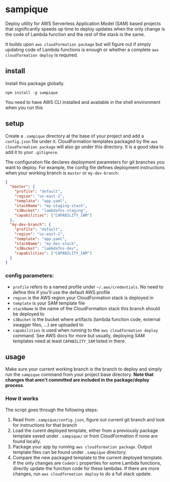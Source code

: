 # sampique
Deploy utility for AWS Serverless Application Model (SAM) based projects that significantly speeds up time to deploy updates when the only change is the code of Lambda function and the rest of the stack is the same.

It builds upon `aws cloudformation package` but will figure out if simply updating code of Lambda functions is enough or whether a complete `aws cloudformation deploy` is required.

## install
Install this package globally.

```shell
npm install -g sampique
```

You need to have AWS CLI installed and available in the shell environment when you run this

## setup
Create a `.sampique` directory at the base of your project and add a `config.json` file under it. CloudFormation templates packaged by the `aws cloudformation package` will also go under this directory. It is a good idea to add it to your `.gitignore`.

The configuration file declares deployment parameters for git branches you want to deploy. For example, the config file defines deployment instructions when your working branch is `master` or `my-dev-branch`:

```json
{
  "master": {
    "profile": "default",
    "region": "us-east-1",
    "template": "app.yaml",
    "stackName": "my-staging-stack",
    "s3Bucket": "lambdafns-staging",
    "capabilities": ["CAPABILITY_IAM"]
  },
  "my-dev-branch": {
    "profile": "default",
    "region": "us-east-1",
    "template": "app.yaml",
    "stackName": "my-dev-stack",
    "s3Bucket": "lambdafns-dev",
    "capabilities": ["CAPABILITY_IAM"]
  }
}
```

### config parameters:
- `profile` refers to a named profile under `~/.aws/credentials`. No need to define this if you'll use the default AWS profile
- `region` is the AWS region your CloudFormation stack is deployed in
- `template` is your SAM template file
- `stackName` is the name of the CloudFormation stack this branch should be deployed to
- `s3Bucket` is the bucket where artifacts (lambda function code, external swagger files, ...) are uploaded to
- `capabilities` is used when running to the `aws cloudformation deploy` command. See AWS docs for more but usually, deploying SAM templates need at least `CAPABILITY_IAM` listed in there.

## usage
Make sure your current working branch is the branch to deploy and simply run the `sampique` command from your project base directory. **Note that changes that aren't committed are included in the package/deploy process**.

### How it works
The script goes through the following steps:

1. Read from `.sampique/config.json`, figure out current git branch and look for instructions for that branch
1. Load the curent deployed template, either from a previously package template saved under `.sampique/` or from CloudFormation if none are found locally.
1. Package your app by running `aws cloudformation package`. Output template files can be found under `.sampique` directory.
1. Compare the new packaged template to the current deployed template. If the only changes are `CodeUri` properties for some Lambda functions, directly update the function code for these lambdas. If there are more changes, run `aws cloudformation deploy` to do a full stack update.
